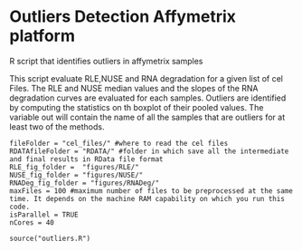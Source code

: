 # Outliers Detection Affymetrix platform
R script that identifies outliers in affymetrix samples

This script evaluate RLE,NUSE and RNA degradation for a given list of cel Files.
The RLE and NUSE median values and the slopes of the RNA degradation curves are evaluated for each samples.
Outliers are identified by computing the statistics on th boxplot of their pooled values.
The variable out will contain the name of all the samples that are outliers for at least two of the methods.

```{r}
fileFolder = "cel_files/" #where to read the cel files
RDATAfileFolder = "RDATA/" #folder in which save all the intermediate and final results in RData file format
RLE_fig_folder =  "figures/RLE/"
NUSE_fig_folder = "figures/NUSE/"
RNADeg_fig_folder = "figures/RNADeg/"
maxFiles = 100 #maximum number of files to be preprocessed at the same time. It depends on the machine RAM capability on which you run this code. 
isParallel = TRUE
nCores = 40

source("outliers.R")

```
